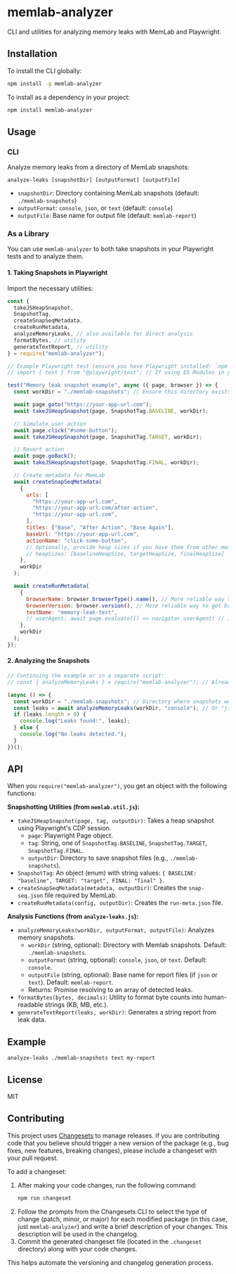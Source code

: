# memlab-analyzer

CLI and utilities for analyzing memory leaks with MemLab and Playwright.

## Installation

To install the CLI globally:

```bash
npm install -g memlab-analyzer
```

To install as a dependency in your project:

```bash
npm install memlab-analyzer
```

## Usage

### CLI

Analyze memory leaks from a directory of MemLab snapshots:

```
analyze-leaks [snapshotDir] [outputFormat] [outputFile]
```

- `snapshotDir`: Directory containing MemLab snapshots (default: `./memlab-snapshots`)
- `outputFormat`: `console`, `json`, or `text` (default: `console`)
- `outputFile`: Base name for output file (default: `memlab-report`)

### As a Library

You can use `memlab-analyzer` to both take snapshots in your Playwright tests and to analyze them.

#### 1. Taking Snapshots in Playwright

Import the necessary utilities:

```js
const {
  takeJSHeapSnapshot,
  SnapshotTag,
  createSnapSeqMetadata,
  createRunMetadata,
  analyzeMemoryLeaks, // also available for direct analysis
  formatBytes, // utility
  generateTextReport, // utility
} = require("memlab-analyzer");

// Example Playwright test (ensure you have Playwright installed: `npm install --save-dev @playwright/test`)
// import { test } from "@playwright/test"; // If using ES Modules in your test files

test("Memory leak snapshot example", async ({ page, browser }) => {
  const workDir = "./memlab-snapshots"; // Ensure this directory exists or is created

  await page.goto("https://your-app-url.com");
  await takeJSHeapSnapshot(page, SnapshotTag.BASELINE, workDir);

  // Simulate user action
  await page.click("#some-button");
  await takeJSHeapSnapshot(page, SnapshotTag.TARGET, workDir);

  // Revert action
  await page.goBack();
  await takeJSHeapSnapshot(page, SnapshotTag.FINAL, workDir);

  // Create metadata for MemLab
  await createSnapSeqMetadata(
    {
      urls: [
        "https://your-app-url.com",
        "https://your-app-url.com/after-action",
        "https://your-app-url.com",
      ],
      titles: ["Base", "After Action", "Base Again"],
      baseUrl: "https://your-app-url.com",
      actionName: "click-some-button",
      // Optionally, provide heap sizes if you have them from other means, otherwise, they might be estimated or default
      // heapSizes: [baselineHeapSize, targetHeapSize, finalHeapSize]
    },
    workDir
  );

  await createRunMetadata(
    {
      browserName: browser.browserType().name(), // More reliable way to get browser name
      browserVersion: browser.version(), // More reliable way to get browser version
      testName: "memory-leak-test",
      // userAgent: await page.evaluate(() => navigator.userAgent) // if needed
    },
    workDir
  );
});
```

#### 2. Analyzing the Snapshots

```js
// Continuing the example or in a separate script:
// const { analyzeMemoryLeaks } = require("memlab-analyzer"); // Already imported above if in same scope

(async () => {
  const workDir = "./memlab-snapshots"; // Directory where snapshots were saved
  const leaks = await analyzeMemoryLeaks(workDir, "console"); // Or "json", "text"
  if (leaks.length > 0) {
    console.log("Leaks found:", leaks);
  } else {
    console.log("No leaks detected.");
  }
})();
```

## API

When you `require("memlab-analyzer")`, you get an object with the following functions:

**Snapshotting Utilities (from `memlab.util.js`):**

- `takeJSHeapSnapshot(page, tag, outputDir)`: Takes a heap snapshot using Playwright's CDP session.
  - `page`: Playwright Page object.
  - `tag`: String, one of `SnapshotTag.BASELINE`, `SnapshotTag.TARGET`, `SnapshotTag.FINAL`.
  - `outputDir`: Directory to save snapshot files (e.g., `./memlab-snapshots`).
- `SnapshotTag`: An object (enum) with string values: `{ BASELINE: "baseline", TARGET: "target", FINAL: "final" }`.
- `createSnapSeqMetadata(metadata, outputDir)`: Creates the `snap-seq.json` file required by MemLab.
- `createRunMetadata(config, outputDir)`: Creates the `run-meta.json` file.

**Analysis Functions (from `analyze-leaks.js`):**

- `analyzeMemoryLeaks(workDir, outputFormat, outputFile)`: Analyzes memory snapshots.
  - `workDir` (string, optional): Directory with Memlab snapshots. Default: `./memlab-snapshots`.
  - `outputFormat` (string, optional): `console`, `json`, or `text`. Default: `console`.
  - `outputFile` (string, optional): Base name for report files (if `json` or `text`). Default: `memlab-report`.
  - Returns: Promise resolving to an array of detected leaks.
- `formatBytes(bytes, decimals)`: Utility to format byte counts into human-readable strings (KB, MB, etc.).
- `generateTextReport(leaks, workDir)`: Generates a string report from leak data.

## Example

```
analyze-leaks ./memlab-snapshots text my-report
```

## License

MIT

## Contributing

This project uses [Changesets](https://github.com/changesets/changesets) to manage releases. If you are contributing code that you believe should trigger a new version of the package (e.g., bug fixes, new features, breaking changes), please include a changeset with your pull request.

To add a changeset:

1. After making your code changes, run the following command:
   ```bash
   npm run changeset
   ```
2. Follow the prompts from the Changesets CLI to select the type of change (patch, minor, or major) for each modified package (in this case, just `memlab-analyzer`) and write a brief description of your changes. This description will be used in the changelog.
3. Commit the generated changeset file (located in the `.changeset` directory) along with your code changes.

This helps automate the versioning and changelog generation process.
